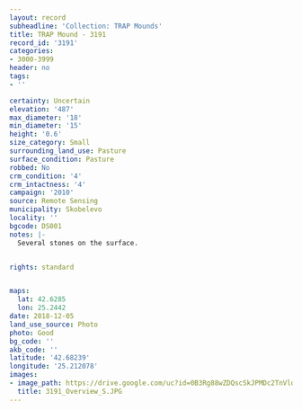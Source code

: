 ```yaml
---
layout: record
subheadline: 'Collection: TRAP Mounds'
title: TRAP Mound - 3191
record_id: '3191'
categories:
- 3000-3999
header: no
tags:
- ''

certainty: Uncertain
elevation: '487'
max_diameter: '18'
min_diameter: '15'
height: '0.6'
size_category: Small
surrounding_land_use: Pasture
surface_condition: Pasture
robbed: No
crm_condition: '4'
crm_intactness: '4'
campaign: '2010'
source: Remote Sensing
municipality: Skobelevo
locality: ''
bgcode: DS001
notes: |-
  Several stones on the surface.


rights: standard


maps:
  lat: 42.6285
  lon: 25.2442
date: 2018-12-05
land_use_source: Photo
photo: Good
bg_code: ''
akb_code: ''
latitude: '42.68239'
longitude: '25.212078'
images:
- image_path: https://drive.google.com/uc?id=0B3Rg88wZDQscSkJPMDc2TnVldGs
  title: 3191_Overview_S.JPG
---
```


